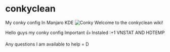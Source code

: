 # conkyclean
My conky config In Manjaro KDE
![Conky](https://i.imgur.com/iIVxPFj.png)
Welcome to the conkyclean wiki!

Hello guys my conky config Important :+1: Instaled :+1 VNSTAT AND HDTEMP

Any questions I am available to help = D
